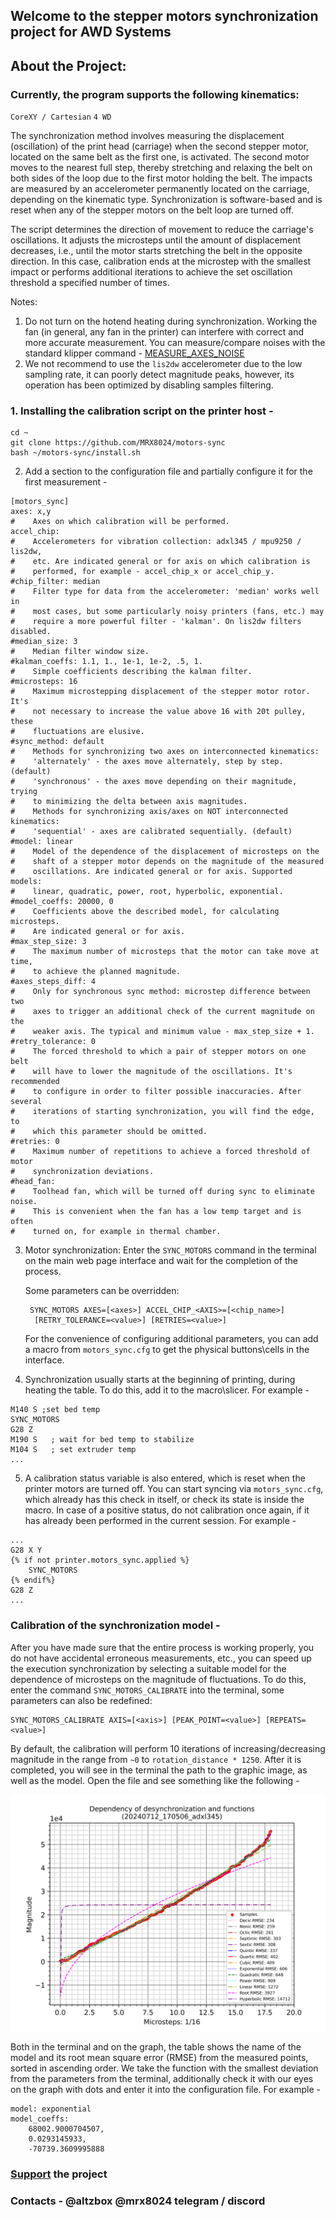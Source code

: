 ## Welcome to the stepper motors synchronization project for AWD Systems

## About the Project:

### Currently, the program supports the following kinematics:
`CoreXY / Cartesian` `4 WD`

The synchronization method involves measuring the displacement
(oscillation) of the print head (carriage) when the second stepper motor,
located on the same belt as the first one, is activated. The second motor
moves to the nearest full step, thereby stretching and relaxing the belt
on both sides of the loop due to the first motor holding the belt. The
impacts are measured by an accelerometer permanently located on the
carriage, depending on the kinematic type. Synchronization is 
software-based and is reset when any of the stepper motors on the belt
loop are turned off.

The script determines the direction of movement to reduce the carriage's
oscillations. It adjusts the microsteps until the amount of displacement
decreases, i.e., until the motor starts stretching the belt in the 
opposite direction. In this case, calibration ends at the microstep with
the smallest impact or performs additional iterations to achieve the set
oscillation threshold a specified number of times.

Notes:
1. Do not turn on the hotend heating during synchronization. Working
   the fan (in general, any fan in the printer) can interfere with
   correct and more accurate measurement. You can measure/compare noises
   with the standard klipper command - [MEASURE_AXES_NOISE
   ](https://www.klipper3d.org/G-Codes.html#measure_axes_noise)
2. We not recommend to use the `lis2dw` accelerometer due to the low
   sampling rate, it can poorly detect magnitude peaks, however, its
   operation has been optimized by disabling samples filtering.

### 1. Installing the calibration script on the printer host -

```
cd ~
git clone https://github.com/MRX8024/motors-sync
bash ~/motors-sync/install.sh
```

2. Add a section to the configuration file and partially configure it for
the first measurement -
```
[motors_sync]
axes: x,y
#    Axes on which calibration will be performed.
accel_chip:
#    Accelerometers for vibration collection: adxl345 / mpu9250 / lis2dw,
#    etc. Are indicated general or for axis on which calibration is
#    performed, for example - accel_chip_x or accel_chip_y.
#chip_filter: median
#    Filter type for data from the accelerometer: 'median' works well in
#    most cases, but some particularly noisy printers (fans, etc.) may
#    require a more powerful filter - 'kalman'. On lis2dw filters disabled.
#median_size: 3
#    Median filter window size.
#kalman_coeffs: 1.1, 1., 1e-1, 1e-2, .5, 1.
#    Simple coefficients describing the kalman filter.
#microsteps: 16
#    Maximum microstepping displacement of the stepper motor rotor. It's
#    not necessary to increase the value above 16 with 20t pulley, these
#    fluctuations are elusive.
#sync_method: default
#    Methods for synchronizing two axes on interconnected kinematics:
#    'alternately' - the axes move alternately, step by step. (default)
#    'synchronous' - the axes move depending on their magnitude, trying
#    to minimizing the delta between axis magnitudes.
#    Methods for synchronizing axis/axes on NOT interconnected kinematics:
#    'sequential' - axes are calibrated sequentially. (default)
#model: linear
#    Model of the dependence of the displacement of microsteps on the
#    shaft of a stepper motor depends on the magnitude of the measured
#    oscillations. Are indicated general or for axis. Supported models:
#    linear, quadratic, power, root, hyperbolic, exponential.
#model_coeffs: 20000, 0
#    Coefficients above the described model, for calculating microsteps.
#    Are indicated general or for axis.
#max_step_size: 3
#    The maximum number of microsteps that the motor can take move at time,
#    to achieve the planned magnitude.
#axes_steps_diff: 4
#    Only for synchronous sync method: microstep difference between two
#    axes to trigger an additional check of the current magnitude on the
#    weaker axis. The typical and minimum value - max_step_size + 1.
#retry_tolerance: 0
#    The forced threshold to which a pair of stepper motors on one belt
#    will have to lower the magnitude of the oscillations. It's recommended
#    to configure in order to filter possible inaccuracies. After several
#    iterations of starting synchronization, you will find the edge, to
#    which this parameter should be omitted.
#retries: 0
#    Maximum number of repetitions to achieve a forced threshold of motor
#    synchronization deviations.
#head_fan:
#    Toolhead fan, which will be turned off during sync to eliminate noise.
#    This is convenient when the fan has a low temp target and is often
#    turned on, for example in thermal chamber.
```
3. Motor synchronization:
   Enter the `SYNC_MOTORS` command in the terminal on the main web page
   interface and wait for the completion of the process.

   Some parameters can be overridden:
   ```
    SYNC_MOTORS AXES=[<axes>] ACCEL_CHIP_<AXIS>=[<chip_name>]
     [RETRY_TOLERANCE=<value>] [RETRIES=<value>]
   ```
   For the convenience of configuring additional parameters, you can add a
   macro from `motors_sync.cfg` to get the physical buttons\cells in the
   interface.
4. Synchronization usually starts at the beginning of printing, during 
   heating the table. To do this, add it to the macro\slicer. For example -
```
M140 S ;set bed temp
SYNC_MOTORS
G28 Z
M190 S   ; wait for bed temp to stabilize
M104 S   ; set extruder temp
...
```
5. A calibration status variable is also entered, which is reset when the
   printer motors are turned off. You can start syncing via
   `motors_sync.cfg`, which already has this check in itself, or check its
   state is inside the macro. In case of a positive status, do not
   calibration once again, if it has already been performed in the current
   session. For example -
```
...
G28 X Y
{% if not printer.motors_sync.applied %}
    SYNC_MOTORS
{% endif%}
G28 Z
...
```
### Calibration of the synchronization model -
After you have made sure that the entire process is working properly, you
do not have accidental erroneous measurements, etc., you can speed up the
execution synchronization by selecting a suitable model for the dependence
of microsteps on the magnitude of fluctuations. To do this, enter the
command `SYNC_MOTORS_CALIBRATE` into the terminal, some parameters can
also be redefined:
```
SYNC_MOTORS_CALIBRATE AXIS=[<axis>] [PEAK_POINT=<value>] [REPEATS=<value>]
```
By default, the calibration will perform 10 iterations of 
increasing/decreasing magnitude in the range from `~0` to 
`rotation_distance * 1250`. After it is completed, you will see in the
terminal the path to the graphic image, as well as the model. Open the
file and see something like the following -

![](/wiki/pictures/img_1.png)

Both in the terminal and on the graph, the table shows the name of the
model and its root mean square error (RMSE) from the measured points,
sorted in ascending order. We take the function with the smallest
deviation from the parameters from the terminal, additionally check it
with our eyes on the graph with dots and enter it into the configuration
file. For example -
```
model: exponential
model_coeffs:
    68002.9000704507,
    0.0293145933,
    -70739.3609995888
```
### [Support](https://ko-fi.com/altzbox ) the project
### Contacts - @altzbox @mrx8024 telegram / discord
